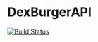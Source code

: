 # DexBurgerAPI

[![Build Status](https://travis-ci.org/gustavotemple/DexBurgerAPI.svg?branch=master)](https://travis-ci.org/gustavotemple/DexBurgerAPI)

